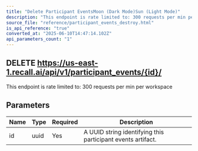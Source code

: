 ```yaml
---
title: "Delete Participant EventsMoon (Dark Mode)Sun (Light Mode)"
description: "This endpoint is rate limited to: 300 requests per min per workspace"
source_file: "reference/participant_events_destroy.html"
is_api_reference: "true"
converted_at: "2025-06-10T14:47:14.102Z"
api_parameters_count: "1"
---
```

## DELETE https://us-east-1.recall.ai/api/v1/participant_events/{id}/

This endpoint is rate limited to: 300 requests per min per workspace

## Parameters

| Name | Type | Required | Description |
| --- | --- | --- | --- |
| id | uuid | Yes | A UUID string identifying this participant events artifact. |
